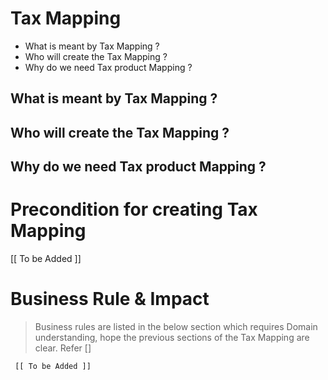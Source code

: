 # Tax Mapping

* What is meant by Tax  Mapping ?	
* Who will create the Tax  Mapping ?	
* Why do we need Tax product Mapping ? 


## What is meant by Tax  Mapping ?	
## Who will create the Tax  Mapping ?	
## Why do we need Tax product Mapping ? 





# Precondition for creating Tax Mapping



   [[ To be Added ]]






# Business Rule & Impact 

> Business rules are listed in the below section which requires Domain understanding, hope the previous sections of the Tax Mapping are clear. Refer [] 



     [[ To be Added ]]











